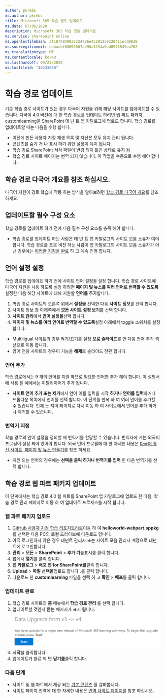 ```yaml
---
author: pkrebs
ms.author: pkrebs
title: Microsoft 365 학습 경로 업데이트
ms.date: 07/06/2020
description: Microsoft 365 학습 경로 업데이트
ms.service: sharepoint online
ms.openlocfilehash: 3f1874849832224726e452912c9228411ecd0820
ms.sourcegitcommit: ee4aebf60893887ae95a1294a9ad8975539ea762
ms.translationtype: MT
ms.contentlocale: ko-KR
ms.lasthandoff: 09/23/2020
ms.locfileid: "48233850"
---
```

# <a name="update-learning-pathways"></a>학습 경로 업데이트
기존 학습 경로 사이트가 있는 경우 다국어 지원을 위해 해당 사이트를 업데이트할 수 있습니다. 다국어 4.0 버전에 대 한 학습 경로를 업데이트 하려면 웹 파트 패키지, customlearning을 SharePoint 테 넌 트 앱 카탈로그에 업로드 합니다. 학습 경로를 업데이트할 때는 다음을 수행 합니다.  

- 이전에 만든 사용자 지정 재생 목록 및 자산은 모두 유지 관리 됩니다.
- 콘텐츠를 숨기 거 나 표시 하기 위한 설정이 유지 됩니다.
- 학습 경로 SharePoint 서식 파일이 변경 되지 않은 상태로 유지 됨
- 학습 경로 사이트 페이지는 번역 되지 않습니다. 이 작업을 수동으로 수행 해야 합니다.

## <a name="read-the-learning-pathways-multilingual-overview"></a>학습 경로 다국어 개요를 참조 하십시오.
다국어 지원이 경로 학습에 작동 하는 방식을 알아보려면 [학습 경로 다국어 개요](custom_overview.md)를 참조 하세요. 

## <a name="prerequisites-to-update"></a>업데이트할 필수 구성 요소
학습 경로를 업데이트 하기 전에 다음 필수 구성 요소를 충족 해야 합니다.
- 학습 경로를 업데이트 하는 사람은 테 넌 트 앱 카탈로그의 사이트 모음 소유자 여야 합니다. 학습 경로를 프로 비전 하는 사람이 앱 카탈로그의 사이트 모음 소유자가 아닌 경우에는 [이러한 지침을 완료](addappadmin.md) 하 고 계속 진행 합니다. 

## <a name="set-language-settings"></a>언어 설정 설정 
학습 경로를 업데이트 하기 전에 사이트 언어 설정을 설정 합니다. 학습 경로 사이트에 다국어 지원을 사용 하도록 설정 하려면 **페이지 및 뉴스를 여러 언어로 번역할 수 있도록** 설정한 다음 해당 사이트에 대해 지원할 **언어를 추가**합니다.
1.  학습 경로 사이트의 오른쪽 위에서 **설정을** 선택한 다음 **사이트 정보**를 선택 합니다.
2.  사이트 정보 창 아래쪽에서 **모든 사이트 설정 보기**를 선택 합니다.
3.  **사이트 관리**에서 **언어 설정을**선택 합니다.
4.  **페이지 및 뉴스를 여러 언어로 번역할 수 있도록**설정 아래에서 toggle 스위치를 설정 합니다. 
- Multiligual 사이트의 경우 켜기/끄기를 설정 **으로 슬라이드**를 연 다음 언어 추가 섹션으로 이동 합니다. 
- 영어 전용 사이트의 경우이 기능을 **해제**로 슬라이드 전환 합니다.

### <a name="add-languages"></a>언어 추가
학습 경로에서는 9 개의 언어를 지원 하므로 필요한 언어만 추가 해야 합니다. 이 설명서에 사용 된 예에서는 이탈리아어가 추가 됩니다. 
- **사이트 언어 추가 또는 제거**에서 언어 이름 입력을 시작 **하거나 언어를 입력**하거나 드롭다운 목록에서 언어를 선택 합니다. 이 단계를 반복 하 여 여러 언어를 추가할 수 있습니다. 언제 든 지이 페이지로 다시 이동 하 여 사이트에서 언어를 추가 하거나 제거할 수 있습니다.
 
### <a name="assign-translators"></a>번역기 지정
학습 경로의 언어 설정을 정의할 때 번역기를 할당할 수 있습니다. 번역자에 게는 외국어 프로필이 설정 되어 있어야 합니다. 외국 언어 프로필에 대 한 자세한 내용은 [다국어 통신 사이트, 페이지 및 뉴스 만들기](https://support.office.com/article/2bb7d610-5453-41c6-a0e8-6f40b3ed750c)를 참조 하세요.  
- 지원 되는 언어의 경우에는 **선택을 클릭 하거나 번역기를 입력** 한 다음 번역기를 선택 합니다. 

## <a name="update-the-learning-pathways-web-part-package"></a>학습 경로 웹 파트 패키지 업데이트
이 단계에서는 학습 경로 4.0 웹 파트를 SharePoint 앱 카탈로그에 업로드 한 다음, 학습 경로 관리 페이지로 이동 하 여 업데이트 프로세스를 시작 합니다.

### <a name="upload-the-web-part-package"></a>웹 파트 패키지 업로드
1.  [GitHub 사용자 지정 학습 리포지토리로](https://github.com/pnp/custom-learning-office-365/tree/master/webpart)이동 하 여 **helloworld-webpart.sppkg** 를 선택한 다음 PC의 로컬 드라이브에 다운로드 합니다.
2.  아직 로그인하지 않은 경우 테넌트 관리자 또는 사이트 모음 관리자 계정으로 테넌트에 로그인합니다. 
3.  **관리**  >  **모든**  >  **SharePoint**  >  **추가 기능**표시를 클릭 합니다. 
4.  **앱**에서 **열기**를 클릭 합니다. 
5.  **앱 카탈로그**  >  **배포 앱 for SharePoint를**클릭 합니다. 
6.  **Upload**  >  **파일 선택을**업로드 합니다 .를 클릭 합니다. 
7.  다운로드 한 **customlearning** 파일을 선택 하 고 **확인**  >  **배포**를 클릭 합니다. 

### <a name="complete-the-update"></a>업데이트 완료
1.  학습 경로 사이트의 **홈** 메뉴에서 **학습 경로 관리** 를 선택 합니다. 
2.  업데이트할 것인지 묻는 메시지가 표시 됩니다. 
![custom_update_adminprompt_ml.png](media/custom_update_adminprompt_ml.png)
3.  **시작**을 클릭합니다. 
4. 업데이트가 완료 되 면 **닫기를**클릭 합니다. 

### <a name="next-steps"></a>다음 단계
- 사이트 및 웹 파트에서 제공 되는 [기본 콘텐츠](custom_exploresite.md) 를 살펴봅니다.
- 사이트 페이지 번역에 대 한 자세한 내용은 [번역 사이트 페이지](custom_translate_page_ml.md)를 참조 하십시오. 

